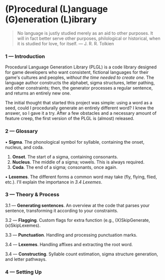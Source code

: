 # (P)rocedural (L)anguage (G)eneration (L)ibrary

> No language is justly studied merely as an aid to other purposes. It will in fact better serve other purposes, philological or historical, when it is studied for love, for itself. — J. R. R. Tolkien

### 1 — Introduction

Procedural Language Generation Library (PLGL) is a code library designed for game developers who want consistent, fictional languages for their game's cultures and peoples, *without the time needed to create one*. The language author constructs the alphabet, sigma structures, letter pathing, and other constraints; then, the generator processes a regular sentence, and returns an entirely new one.

The initial thought that started this project was simple: using a word as a seed, could I procedurally generate an entirely different word? I knew the answer, so I gave it a try. After a few obstacles and a necessary amount of feature creep, the first version of the PLGL is (almost) released.

### 2 — Glossary

• **Sigma**. The phonological symbol for syllable, containing the onset, nucleus, and coda.
1. **Onset**. The start of a sigma, containing consonants.
2. **Nucleus**. The middle of a sigma; vowels. This is always required.
3. **Coda**. The end of a sigma; consonants, once again.

• **Lexemes**. The different forms a common word may take (fly, flying, flied, etc.). I'll explain the importance in *3.4 Lexemes*.


### 3 — Theory & Process
3.1 — **Generating sentences**. An overview at the code that parses your sentence, transforming it according to your constraints.

3.2 — **Flagging**. Custom flags for extra function (e.g., (X)SkipGenerate, (x)SkipLexemes).

3.3 — **Punctuation**. Handling and processing punctuation marks.

3.4 — **Lexemes**. Handling affixes and extracting the root word.

3.4 — **Constructing**. Syllable count estimation, sigma structure generation, and letter pathways.

### 4 — Setting Up
